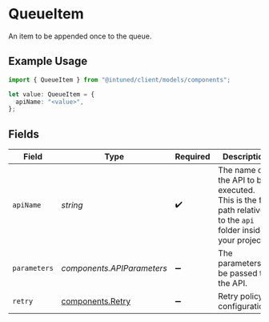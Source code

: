 # QueueItem

An item to be appended once to the queue.

## Example Usage

```typescript
import { QueueItem } from "@intuned/client/models/components";

let value: QueueItem = {
  apiName: "<value>",
};
```

## Fields

| Field                                                                                                       | Type                                                                                                        | Required                                                                                                    | Description                                                                                                 |
| ----------------------------------------------------------------------------------------------------------- | ----------------------------------------------------------------------------------------------------------- | ----------------------------------------------------------------------------------------------------------- | ----------------------------------------------------------------------------------------------------------- |
| `apiName`                                                                                                   | *string*                                                                                                    | :heavy_check_mark:                                                                                          | The name of the API to be executed. This is the file path relative to the `api` folder inside your project. |
| `parameters`                                                                                                | *components.APIParameters*                                                                                  | :heavy_minus_sign:                                                                                          | The parameters to be passed to the API.                                                                     |
| `retry`                                                                                                     | [components.Retry](../../models/components/retry.md)                                                        | :heavy_minus_sign:                                                                                          | Retry policy configurations                                                                                 |
